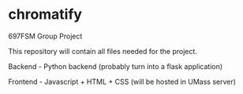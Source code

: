 # chromatify
697FSM Group Project

This repository will contain all files needed for the project. 

Backend - Python backend (probably turn into a flask application)

Frontend - Javascript + HTML + CSS (will be hosted in UMass server)
